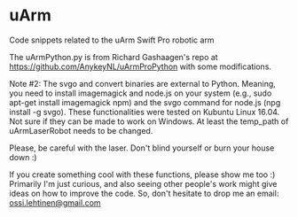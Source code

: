 # uArm
Code snippets related to the uArm Swift Pro robotic arm

The uArmPython.py is from Richard Gashaagen's repo at https://github.com/AnykeyNL/uArmProPython with some modifications. 

Note #2: The svgo and convert binaries are external to Python. Meaning, you need to install imagemagick and node.js on your system (e.g., sudo apt-get install imagemagick npm) and the svgo command for node.js (npg install -g svgo). These functionalities were tested on Kubuntu Linux 16.04. Not sure if they can be made to work on Windows. At least the temp_path of uArmLaserRobot needs to be changed.

Please, be careful with the laser. Don't blind yourself or burn your house down :)

If you create something cool with these functions, please show me too :) Primarily I'm just curious, and also seeing other people's work might give ideas on how to improve the code. So, don't hesitate to drop me an email: ossi.lehtinen@gmail.com

